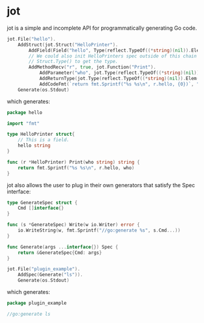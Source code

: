 # jot

jot is a simple and incomplete API for programmatically generating Go code.

```go
jot.File("hello").
    AddStruct(jot.Struct("HelloPrinter").
        AddField(Field("hello", Type(reflect.TypeOf((*string)(nil)).Elem())).SetDoc("This is a field.")).
        // We could also init HelloPrinters spec outside of this chain and use
        // Struct.Type() to get the type.
        AddMethodRecv("r", true, jot.Function("Print").
            AddParameter("who", jot.Type(reflect.TypeOf((*string)(nil)).Elem())).
            AddReturnType(jot.Type(reflect.TypeOf((*string)(nil)).Elem())).
            AddCodeFmt(`return fmt.Sprintf("%s %s\n", r.hello, {0})`, "who"))).
    Generate(os.Stdout)
```
which generates:
```go
package hello

import "fmt"

type HelloPrinter struct{
	// This is a field.
	hello string
}

func (r *HelloPrinter) Print(who string) string {
	return fmt.Sprintf("%s %s\n", r.hello, who)
}
```

jot also allows the user to plug in their own generators that satisfy the Spec
interface:
```go
type GenerateSpec struct {
    Cmd []interface{}
}

func (s *GenerateSpec) Write(w io.Writer) error {
    io.WriteString(w, fmt.Sprintf("//go:generate %s", s.Cmd...))
}

func Generate(args ...interface{}) Spec {
    return &GenerateSpec{Cmd: args}
}

jot.File("plugin_example").
	AddSpec(Generate("ls")).
	Generate(os.Stdout)
```
which generates:
```go
package plugin_example

//go:generate ls
```
